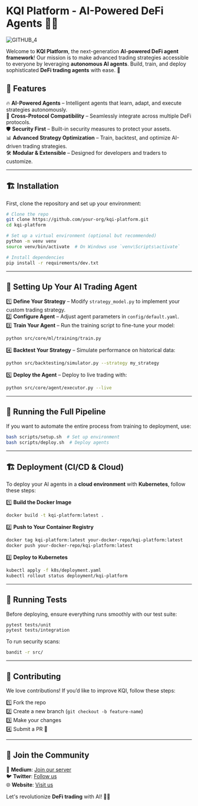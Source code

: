 # KQI Platform - AI-Powered DeFi Agents 🤖💸

![GITHUB_4](https://github.com/user-attachments/assets/ede7a6a2-9a43-4544-a94e-4c6869e56d74)

Welcome to **KQI Platform**, the next-generation **AI-powered DeFi agent framework**! Our mission is to make advanced trading strategies accessible to everyone by leveraging **autonomous AI agents**. Build, train, and deploy sophisticated **DeFi trading agents** with ease. 🎯

## 🚀 Features

🔥 **AI-Powered Agents** – Intelligent agents that learn, adapt, and execute strategies autonomously.  
🔗 **Cross-Protocol Compatibility** – Seamlessly integrate across multiple DeFi protocols.  
🛡️ **Security First** – Built-in security measures to protect your assets.  
📊 **Advanced Strategy Optimization** – Train, backtest, and optimize AI-driven trading strategies.  
🛠️ **Modular & Extensible** – Designed for developers and traders to customize.  

---

## 🏗️ Installation

First, clone the repository and set up your environment:

```bash
# Clone the repo
git clone https://github.com/your-org/kqi-platform.git
cd kqi-platform

# Set up a virtual environment (optional but recommended)
python -m venv venv
source venv/bin/activate  # On Windows use `venv\Scripts\activate`

# Install dependencies
pip install -r requirements/dev.txt
```

---

## 🎯 Setting Up Your AI Trading Agent

1️⃣ **Define Your Strategy** – Modify `strategy_model.py` to implement your custom trading strategy.  
2️⃣ **Configure Agent** – Adjust agent parameters in `config/default.yaml`.  
3️⃣ **Train Your Agent** – Run the training script to fine-tune your model:
   ```bash
   python src/core/ml/training/train.py
   ```
4️⃣ **Backtest Your Strategy** – Simulate performance on historical data:
   ```bash
   python src/backtesting/simulator.py --strategy my_strategy
   ```
5️⃣ **Deploy the Agent** – Deploy to live trading with:
   ```bash
   python src/core/agent/executor.py --live
   ```

---

## 🔄 Running the Full Pipeline

If you want to automate the entire process from training to deployment, use:
```bash
bash scripts/setup.sh  # Set up environment
bash scripts/deploy.sh  # Deploy agents
```

---

## 🏗️ Deployment (CI/CD & Cloud)

To deploy your AI agents in a **cloud environment** with **Kubernetes**, follow these steps:

1️⃣ **Build the Docker Image**
```bash
docker build -t kqi-platform:latest .
```

2️⃣ **Push to Your Container Registry**
```bash
docker tag kqi-platform:latest your-docker-repo/kqi-platform:latest
docker push your-docker-repo/kqi-platform:latest
```

3️⃣ **Deploy to Kubernetes**
```bash
kubectl apply -f k8s/deployment.yaml
kubectl rollout status deployment/kqi-platform
```

---

## 🧪 Running Tests

Before deploying, ensure everything runs smoothly with our test suite:
```bash
pytest tests/unit
pytest tests/integration
```

To run security scans:
```bash
bandit -r src/
```

---

## 📜 Contributing

We love contributions! If you’d like to improve KQI, follow these steps:

1️⃣ Fork the repo  
2️⃣ Create a new branch (`git checkout -b feature-name`)  
3️⃣ Make your changes  
4️⃣ Submit a PR 🚀  

---

## 🤝 Join the Community

💬 **Medium**: [Join our server](https://medium.com/KeyQuantumIntelligence)  
🐦 **Twitter**: [Follow us](https://twitter.com/KQI)  
🌐 **Website**: [Visit us](https://kqi.ai)  

Let's revolutionize **DeFi trading** with AI! 🚀💡

